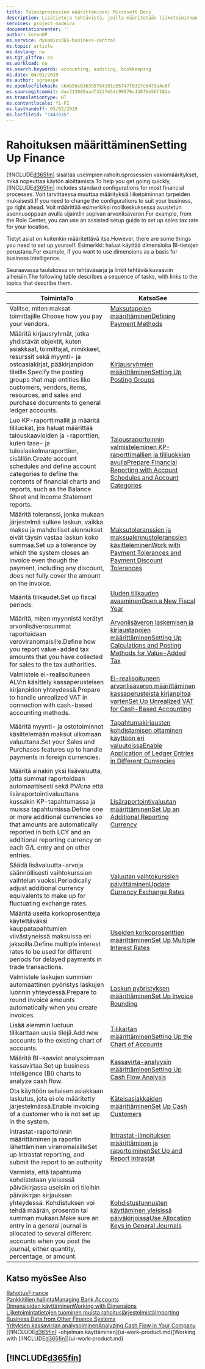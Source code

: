 ```yaml
---
title: Talousprosessien määrittäminen| Microsoft Docs
description: Lisätietoja tehtävistä, joilla määritetään liiketoiminnan taloushallinto laskentatoimen, tilintarkastuksen tai kirjanpidon tarpeita varten.
services: project-madeira
documentationcenter: ''
author: SorenGP
ms.service: dynamics365-business-central
ms.topic: article
ms.devlang: na
ms.tgt_pltfrm: na
ms.workload: na
ms.search.keywords: accounting, auditing, bookkeeping
ms.date: 04/01/2019
ms.author: sgroespe
ms.openlocfilehash: c64b58c036395764191c05f47f8327c6479a4c6f
ms.sourcegitcommit: dac212009aadf3227e54c99976c438f6e56f182a
ms.translationtype: HT
ms.contentlocale: fi-FI
ms.lasthandoff: 05/02/2019
ms.locfileid: "1447035"
---
```

# <a name="setting-up-finance"></a><span data-ttu-id="88914-103">Rahoituksen määrittäminen</span><span class="sxs-lookup"><span data-stu-id="88914-103">Setting Up Finance</span></span>
<span data-ttu-id="88914-104">[!INCLUDE[d365fin](includes/d365fin_md.md)] sisältää useimpien rahoitusprosessien vakiomääritykset, mikä nopeuttaa käytön aloittamista.</span><span class="sxs-lookup"><span data-stu-id="88914-104">To help you get going quickly, [!INCLUDE[d365fin](includes/d365fin_md.md)] includes standard configurations for most financial processes.</span></span> <span data-ttu-id="88914-105">Voit tarvittaessa muuttaa määrityksiä liiketoiminnan tarpeiden mukaisesti.</span><span class="sxs-lookup"><span data-stu-id="88914-105">If you need to change the configurations to suit your business, go right ahead.</span></span> <span data-ttu-id="88914-106">Voit määrittää esimerkiksi roolikeskuksessa avustetun asennusoppaan avulla sijaintiin sopivan arvonlisäveron.</span><span class="sxs-lookup"><span data-stu-id="88914-106">For example, from the Role Center, you can use an assisted setup guide to set up sales tax rate for your location.</span></span>  

<span data-ttu-id="88914-107">Tietyt asiat on kuitenkin määritettävä itse.</span><span class="sxs-lookup"><span data-stu-id="88914-107">However, there are some things you need to set up yourself.</span></span> <span data-ttu-id="88914-108">Esimerkki: haluat käyttää dimensioita BI-tietojen perustana.</span><span class="sxs-lookup"><span data-stu-id="88914-108">For example, if you want to use dimensions as a basis for business intelligence.</span></span>  

<span data-ttu-id="88914-109">Seuraavassa taulukossa on tehtäväsarja ja linkit tehtäviä kuvaaviin aiheisiin.</span><span class="sxs-lookup"><span data-stu-id="88914-109">The following table describes a sequence of tasks, with links to the topics that describe them.</span></span>

| <span data-ttu-id="88914-110">Toiminta</span><span class="sxs-lookup"><span data-stu-id="88914-110">To</span></span> | <span data-ttu-id="88914-111">Katso</span><span class="sxs-lookup"><span data-stu-id="88914-111">See</span></span> |
| --- | --- |
| <span data-ttu-id="88914-112">Valitse, miten maksat toimittajille.</span><span class="sxs-lookup"><span data-stu-id="88914-112">Choose how you pay your vendors.</span></span> |[<span data-ttu-id="88914-113">Maksutapojen määrittäminen</span><span class="sxs-lookup"><span data-stu-id="88914-113">Defining Payment Methods</span></span>](finance-payment-methods.md) |
| <span data-ttu-id="88914-114">Määritä kirjausryhmät, jotka yhdistävät objektit, kuten asiakkaat, toimittajat, nimikkeet, resurssit sekä myynti- ja ostoasiakirjat, pääkirjanpidon tileille.</span><span class="sxs-lookup"><span data-stu-id="88914-114">Specify the posting groups that map entities like customers, vendors, items, resources, and sales and purchase documents to general ledger accounts.</span></span> |[<span data-ttu-id="88914-115">Kirjausryhmien määrittäminen</span><span class="sxs-lookup"><span data-stu-id="88914-115">Setting Up Posting Groups</span></span>](finance-posting-groups.md)|
|<span data-ttu-id="88914-116">Luo KP-raporttimallit ja määritä tililuokat, jos haluat määrittää talouskaavioiden ja -raporttien, kuten tase- ja tuloslaskelmaraporttien, sisällön.</span><span class="sxs-lookup"><span data-stu-id="88914-116">Create account schedules and define account categories to define the contents of financial charts and reports, such as the Balance Sheet and Income Statement reports.</span></span>|[<span data-ttu-id="88914-117">Talousraportoinnin valmisteleminen KP-raporttimallien ja tililuokkien avulla</span><span class="sxs-lookup"><span data-stu-id="88914-117">Prepare Financial Reporting with Account Schedules and Account Categories</span></span>](bi-how-work-account-schedule.md)|
|<span data-ttu-id="88914-118">Määritä toleranssi, jonka mukaan järjestelmä sulkee laskun, vaikka maksu ja mahdolliset alennukset eivät täysin vastaa laskun koko summaa.</span><span class="sxs-lookup"><span data-stu-id="88914-118">Set up a tolerance by which the system closes an invoice even though the payment, including any discount, does not fully cover the amount on the invoice.</span></span>|[<span data-ttu-id="88914-119">Maksutoleranssien ja maksualennustoleranssien käsitteleminen</span><span class="sxs-lookup"><span data-stu-id="88914-119">Work with Payment Tolerances and Payment Discount Tolerances</span></span>](finance-payment-tolerance-and-payment-discount-tolerance.md)|
| <span data-ttu-id="88914-120">Määritä tilikaudet.</span><span class="sxs-lookup"><span data-stu-id="88914-120">Set up fiscal periods.</span></span> |[<span data-ttu-id="88914-121">Uuden tilikauden avaaminen</span><span class="sxs-lookup"><span data-stu-id="88914-121">Open a New Fiscal Year</span></span>](finance-how-open-new-fiscal-year.md) |
| <span data-ttu-id="88914-122">Määritä, miten myynnistä kerätyt arvonlisäverosummat raportoidaan veroviranomaisille.</span><span class="sxs-lookup"><span data-stu-id="88914-122">Define how you report value-added tax amounts that you have collected for sales to the tax authorities.</span></span> |[<span data-ttu-id="88914-123">Arvonlisäveron laskemisen ja kirjaustapojen määrittäminen</span><span class="sxs-lookup"><span data-stu-id="88914-123">Setting Up Calculations and Posting Methods for Value-Added Tax</span></span>](finance-setup-vat.md)|
|<span data-ttu-id="88914-124">Valmistele ei-realisoituneen ALV:n käsittely kassaperusteisen kirjanpidon yhteydessä.</span><span class="sxs-lookup"><span data-stu-id="88914-124">Prepare to handle unrealized VAT in connection with cash-based accounting methods.</span></span>|[<span data-ttu-id="88914-125">Ei-realisoituneen arvonlisäveron määrittäminen kassaperusteista kirjanpitoa varten</span><span class="sxs-lookup"><span data-stu-id="88914-125">Set Up Unrealized VAT for Cash-Based Accounting</span></span>](finance-setup-unrealized-vat.md)|
| <span data-ttu-id="88914-126">Määritä myynti- ja ostotoiminnot käsittelemään maksut ulkomaan valuuttana.</span><span class="sxs-lookup"><span data-stu-id="88914-126">Set your Sales and Purchases features up to handle payments in foreign currencies.</span></span>|[<span data-ttu-id="88914-127">Tapahtumakirjausten kohdistamisen ottaminen käyttöön eri valuutoissa</span><span class="sxs-lookup"><span data-stu-id="88914-127">Enable Application of Ledger Entries in Different Currencies</span></span>](finance-how-enable-application-ledger-entries-different-currencies.md)
|<span data-ttu-id="88914-128">Määritä ainakin yksi lisävaluutta, jotta summat raportoidaan automaattisesti sekä PVA:na että lisäraportointivaluuttana kussakin KP-tapahtumassa ja muissa tapahtumissa.</span><span class="sxs-lookup"><span data-stu-id="88914-128">Define one or more additional currencies so that amounts are automatically reported in both LCY and an additional reporting currency on each G/L entry and on other entries.</span></span>|[<span data-ttu-id="88914-129">Lisäraportointivaluutan määrittäminen</span><span class="sxs-lookup"><span data-stu-id="88914-129">Set Up an Additional Reporting Currency</span></span>](finance-how-setup-additional-currencies.md)|
|<span data-ttu-id="88914-130">Säädä lisävaluutta-arvoja säännöllisesti vaihtokurssien vaihtelun vuoksi.</span><span class="sxs-lookup"><span data-stu-id="88914-130">Periodically adjust additional currency equivalents to make up for fluctuating exchange rates.</span></span>|[<span data-ttu-id="88914-131">Valuutan vaihtokurssien päivittäminen</span><span class="sxs-lookup"><span data-stu-id="88914-131">Update Currency Exchange Rates</span></span>](finance-how-update-currencies.md)|
|<span data-ttu-id="88914-132">Määritä useita korkoprosentteja käytettäväksi kauppatapahtumien viivästyneissä maksuissa eri jaksoilla.</span><span class="sxs-lookup"><span data-stu-id="88914-132">Define multiple interest rates to be used for different periods for delayed payments in trade transactions.</span></span>|[<span data-ttu-id="88914-133">Useiden korkoprosenttien määrittäminen</span><span class="sxs-lookup"><span data-stu-id="88914-133">Set Up Multiple Interest Rates</span></span>](finance-how-to-set-up-multiple-interest-rates.md)|
|<span data-ttu-id="88914-134">Valmistele laskujen summien automaattinen pyöristys laskujen luonnin yhteydessä.</span><span class="sxs-lookup"><span data-stu-id="88914-134">Prepare to round invoice amounts automatically when you create invoices.</span></span>|[<span data-ttu-id="88914-135">Laskun pyöristyksen määrittäminen</span><span class="sxs-lookup"><span data-stu-id="88914-135">Set Up Invoice Rounding</span></span>](finance-set-up-invoice-rounding.md)|
| <span data-ttu-id="88914-136">Lisää aiemmin luotuun tilikarttaan uusia tilejä.</span><span class="sxs-lookup"><span data-stu-id="88914-136">Add new accounts to the existing chart of accounts.</span></span> |[<span data-ttu-id="88914-137">Tilikartan määrittäminen</span><span class="sxs-lookup"><span data-stu-id="88914-137">Setting Up the Chart of Accounts</span></span>](finance-setup-chart-accounts.md) |
| <span data-ttu-id="88914-138">Määritä BI-kaaviot analysoimaan kassavirtaa.</span><span class="sxs-lookup"><span data-stu-id="88914-138">Set up business intelligence (BI) charts to analyze cash flow.</span></span> |[<span data-ttu-id="88914-139">Kassavirta-analyysin määrittäminen</span><span class="sxs-lookup"><span data-stu-id="88914-139">Setting Up Cash Flow Analysis</span></span>](finance-setup-cash-flow-analyses.md) |
|<span data-ttu-id="88914-140">Ota käyttöön sellaisen asiakkaan laskutus, jota ei ole määritetty järjestelmässä.</span><span class="sxs-lookup"><span data-stu-id="88914-140">Enable invoicing of a customer who is not set up in the system.</span></span>|[<span data-ttu-id="88914-141">Käteisasiakkaiden määrittäminen</span><span class="sxs-lookup"><span data-stu-id="88914-141">Set Up Cash Customers</span></span>](finance-how-to-set-up-cash-customers.md)|
| <span data-ttu-id="88914-142">Intrastat-raportoinnin määrittäminen ja raportin lähettäminen viranomaisille</span><span class="sxs-lookup"><span data-stu-id="88914-142">Set up Intrastat reporting, and submit the report to an authority</span></span> | [<span data-ttu-id="88914-143">Intrastat-ilmoituksen määrittäminen ja raportoiminen</span><span class="sxs-lookup"><span data-stu-id="88914-143">Set Up and Report Intrastat</span></span>](finance-how-setup-report-intrastat.md)|
|<span data-ttu-id="88914-144">Varmista, että tapahtuma kohdistetaan yleisessä päiväkirjassa useisiin eri tileihin päiväkirjan kirjauksen yhteydessä. Kohdistuksen voi tehdä määrän, prosentin tai summan mukaan.</span><span class="sxs-lookup"><span data-stu-id="88914-144">Make sure an entry in a general journal is allocated to several different accounts when you post the journal, either quantity, percentage, or amount.</span></span>|[<span data-ttu-id="88914-145">Kohdistustunnusten käyttäminen yleisissä päiväkirjoissa</span><span class="sxs-lookup"><span data-stu-id="88914-145">Use Allocation Keys in General Journals</span></span>](ui-how-use-allocation-keys-general-journals.md)|

## <a name="see-also"></a><span data-ttu-id="88914-146">Katso myös</span><span class="sxs-lookup"><span data-stu-id="88914-146">See Also</span></span>
[<span data-ttu-id="88914-147">Rahoitus</span><span class="sxs-lookup"><span data-stu-id="88914-147">Finance</span></span>](finance.md)  
[<span data-ttu-id="88914-148">Pankkitilien hallinta</span><span class="sxs-lookup"><span data-stu-id="88914-148">Managing Bank Accounts</span></span>](bank-manage-bank-accounts.md)  
[<span data-ttu-id="88914-149">Dimensioiden käyttäminen</span><span class="sxs-lookup"><span data-stu-id="88914-149">Working with Dimensions</span></span>](finance-dimensions.md)  
[<span data-ttu-id="88914-150">Liiketoimintatietojen tuominen muista rahoitusjärjestelmistä</span><span class="sxs-lookup"><span data-stu-id="88914-150">Importing Business Data from Other Finance Systems</span></span>](across-import-data-configuration-packages.md)  
[<span data-ttu-id="88914-151">Yrityksen kassavirran analysoiminen</span><span class="sxs-lookup"><span data-stu-id="88914-151">Analyzing Cash Flow in Your Company</span></span>](finance-analyze-cash-flow.md)  
<span data-ttu-id="88914-152">[[!INCLUDE[d365fin](includes/d365fin_md.md)] -ohjelman käyttäminen](ui-work-product.md)</span><span class="sxs-lookup"><span data-stu-id="88914-152">[Working with [!INCLUDE[d365fin](includes/d365fin_md.md)]](ui-work-product.md)</span></span>  

## [!INCLUDE[d365fin](includes/free_trial_md.md)]  
